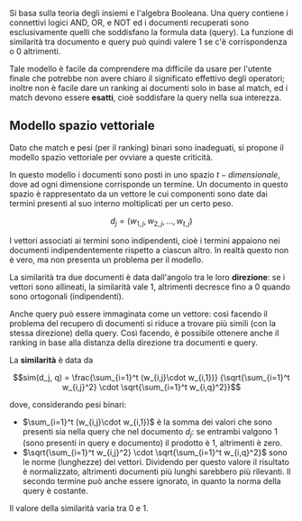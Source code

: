 Si basa sulla teoria degli insiemi e l'algebra Booleana. Una query contiene i connettivi logici AND, OR, e NOT ed i documenti recuperati sono esclusivamente quelli che soddisfano la formula data (query).
La funzione di similarità tra documento e query può quindi valere $1$ se c'è corrispondenza o $0$ altrimenti.

Tale modello è facile da comprendere ma difficile da usare per l'utente finale che potrebbe non avere chiaro il significato effettivo degli operatori; inoltre non è facile dare un ranking ai documenti solo in base al match, ed i match devono essere **esatti**, cioè soddisfare la query nella sua interezza.

## Modello spazio vettoriale
Dato che match e pesi (per il ranking) binari sono inadeguati, si propone il modello spazio vettoriale per ovviare a queste criticità.

In questo modello i documenti sono posti in uno spazio $t-dimensionale$, dove ad ogni dimensione corrisponde un termine. Un documento in questo spazio è rappresentato da un vettore le cui componenti sono date dai termini presenti al suo interno moltiplicati per un certo peso.

$$d_j = (w_{1, j}, w_{2, j}, \dots, w_{t, j})$$

I vettori associati ai termini sono indipendenti, cioè i termini appaiono nei documenti indipendentemente rispetto a ciascun altro. In realtà questo non è vero, ma non presenta un problema per il modello.

La similarità tra due documenti è data dall'angolo tra le loro **direzione**: se i vettori sono allineati, la similarità vale 1, altrimenti decresce fino a 0 quando sono ortogonali (indipendenti).

Anche query può essere immaginata come un vettore: così facendo il problema del recupero di documenti si riduce a trovare più simili (con la stessa direzione) della query. Così facendo, è possibile ottenere anche il ranking in base alla distanza della direzione tra documenti e query.

La **similarità** è data da 

$$sim(d_j, q) = \frac{\sum_{i=1}^t (w_{i,j}\cdot w_{i,1})}
{\sqrt{\sum_{i=1}^t w_{i,j}^2} \cdot \sqrt{\sum_{i=1}^t w_{i,q}^2}}$$

dove, considerando pesi binari:
- $\sum_{i=1}^t (w_{i,j}\cdot w_{i,1})$ è la somma dei valori che sono presenti sia nella query che nel documento $d_j$: se entrambi valgono 1 (sono presenti in query e documento) il prodotto è 1, altrimenti è zero.
- $\sqrt{\sum_{i=1}^t w_{i,j}^2} \cdot \sqrt{\sum_{i=1}^t w_{i,q}^2}$ sono le norme (lunghezze) dei vettori. Dividendo per questo valore il risultato è normalizzato, altrimenti documenti più lunghi sarebbero più rilevanti. Il secondo termine può anche essere ignorato, in quanto la norma della query è costante.

Il valore della similarità varia tra 0 e 1.
